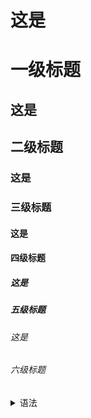 # 这是 <h1> 一级标题
## 这是 <h2> 二级标题
### 这是 <h3> 三级标题
#### 这是 <h4> 四级标题
##### 这是 <h5> 五级标题
###### 这是 <h6> 六级标题


<details>
<summary>语法</summary>

```
# 这是 <h1> 一级标题
## 这是 <h2> 二级标题
### 这是 <h3> 三级标题
#### 这是 <h4> 四级标题
##### 这是 <h5> 五级标题
###### 这是 <h6> 六级标题
```

</details>
